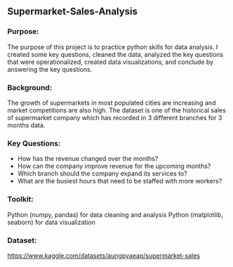 ## Supermarket-Sales-Analysis

### Purpose:
The purpose of this project is to practice python skills for data analysis. I created some key questions, cleaned the data, analyzed the key questions that were operationalized, created data visualizations, and conclude by answering the key questions.

### Background:
The growth of supermarkets in most populated cities are increasing and market competitions are also high. The dataset is one of the historical sales of supermarket company which has recorded in 3 different branches for 3 months data.

### Key Questions:
- How has the revenue changed over the months?
- How can the company improve revenue for the upcoming months? 
- Which branch should the company expand its services to?
- What are the busiest hours that need to be staffed with more workers? 

### Toolkit:
Python (numpy, pandas) for data cleaning and analysis
Python (matplotlib, seaborn) for data visualization

### Dataset:
https://www.kaggle.com/datasets/aungpyaeap/supermarket-sales

